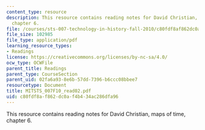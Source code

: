 ```yaml
---
content_type: resource
description: This resource contains reading notes for David Christian, maps of time,
  chapter 6.
file: /courses/sts-007-technology-in-history-fall-2010/c80fdf8af862dc0af4b434ac286dfa96_MITSTS_007F10_read02.pdf
file_size: 102985
file_type: application/pdf
learning_resource_types:
- Readings
license: https://creativecommons.org/licenses/by-nc-sa/4.0/
ocw_type: OCWFile
parent_title: Readings
parent_type: CourseSection
parent_uid: 02fa6a93-8e6b-57dd-7396-b6ccc08bbee7
resourcetype: Document
title: MITSTS_007F10_read02.pdf
uid: c80fdf8a-f862-dc0a-f4b4-34ac286dfa96
---
```

This resource contains reading notes for David Christian, maps of time, chapter 6.